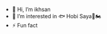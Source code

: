 - 👋 Hi, I’m ikhsan
- 👀 I’m interested in 🐟
  Hobi Saya🎣🏍️
- ⚡ Fun fact 

<!---
ikhsannur2007/ikhsannur2007 is a ✨ special ✨ repository because its `README.md` (this file) appears on your GitHub profile.
You can click the Preview link to take a look at your changes.
--->

